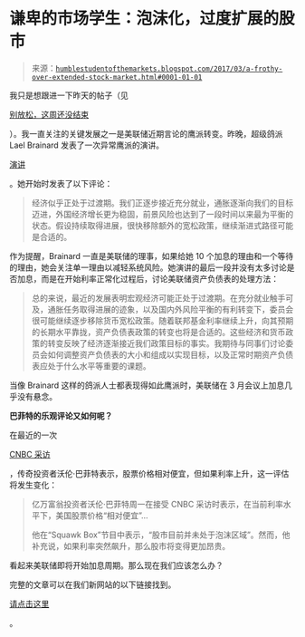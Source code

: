 <!--yml

类别：未分类

日期：2024-05-18 02:55:58

-->

# 谦卑的市场学生：泡沫化，过度扩展的股市

> 来源：[`humblestudentofthemarkets.blogspot.com/2017/03/a-frothy-over-extended-stock-market.html#0001-01-01`](https://humblestudentofthemarkets.blogspot.com/2017/03/a-frothy-over-extended-stock-market.html#0001-01-01)

我只是想跟进一下昨天的帖子（见

[别放松，这周还没结束](https://humblestudentofthemarkets.com/2017/03/01/dont-relax-yet-the-week-isnt-over/)

）。我一直关注的关键发展之一是美联储近期言论的鹰派转变。昨晚，超级鸽派 Lael Brainard 发表了一次异常鹰派的演讲。

[演讲](https://www.federalreserve.gov/newsevents/speech/brainard20170301a.htm)

。她开始时发表了以下评论：

> 经济似乎正处于过渡期。我们正逐步接近充分就业，通胀逐渐向我们的目标迈进，外国经济增长更为稳固，前景风险也达到了一段时间以来最为平衡的状态。假设持续取得进展，很快移除额外的宽松政策，继续渐进式路径可能是合适的。

作为提醒，Brainard 一直是美联储的理事，如果给她 10 个加息的理由和一个等待的理由，她会关注单一理由以减轻系统风险。她演讲的最后一段并没有太多讨论是否加息，而是在开始利率正常化过程后，讨论美联储资产负债表的处理方法：

> 总的来说，最近的发展表明宏观经济可能正处于过渡期。在充分就业触手可及，通胀任务取得进展的迹象，以及国内外风险平衡的有利转变下，委员会很可能继续逐步移除货币宽松政策。随着联邦基金利率继续上升，向其预期的长期水平靠拢，资产负债表政策的转变也将是合适的。这些经济和货币政策的转变反映了经济逐渐接近我们政策目标的事实。我期待与同事们讨论委员会如何调整资产负债表的大小和组成以实现目标，以及正常时期资产负债表应处于什么水平等重要的课题。

当像 Brainard 这样的鸽派人士都表现得如此鹰派时，美联储在 3 月会议上加息几乎没有悬念。

**巴菲特的乐观评论又如何呢？**

在最近的一次

[CNBC 采访](http://www.cnbc.com/2017/02/27/us-always-comes-back-and-wins-says-warren-buffett.html)

，传奇投资者沃伦·巴菲特表示，股票价格相对便宜，但如果利率上升，这一评估将发生变化：

> 亿万富翁投资者沃伦·巴菲特周一在接受 CNBC 采访时表示，在当前利率水平下，美国股票价格“相对便宜”…
> 
> 他在“Squawk Box”节目中表示，“股市目前并未处于泡沫区域”。然而，他补充说，如果利率突然飙升，那么股市将变得更加昂贵。

看起来美联储即将开始加息周期。那么现在我们应该怎么办？

完整的文章可以在我们新网站的以下链接找到。

[请点击这里](https://humblestudentofthemarkets.com/2017/03/02/a-frothy-over-extended-stock-market/)

。
